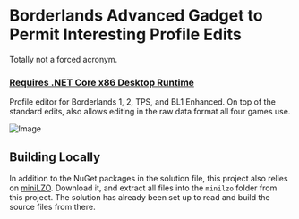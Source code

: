 # Borderlands Advanced Gadget to Permit Interesting Profile Edits
Totally not a forced acronym.

### [Requires .NET Core x86 Desktop Runtime](https://dotnet.microsoft.com/download/dotnet/thank-you/runtime-desktop-3.1.20-windows-x86-installer)

Profile editor for Borderlands 1, 2, TPS, and BL1 Enhanced. On top of the standard edits, also
allows editing in the raw data format all four games use.

![Image](https://i.imgur.com/G9CXiG3.png)

## Building Locally
In addition to the NuGet packages in the solution file, this project also relies on
[miniLZO](https://www.oberhumer.com/opensource/lzo/). Download it, and extract all files into the
`minilzo` folder from this project. The solution has already been set up to read and build the
source files from there.
